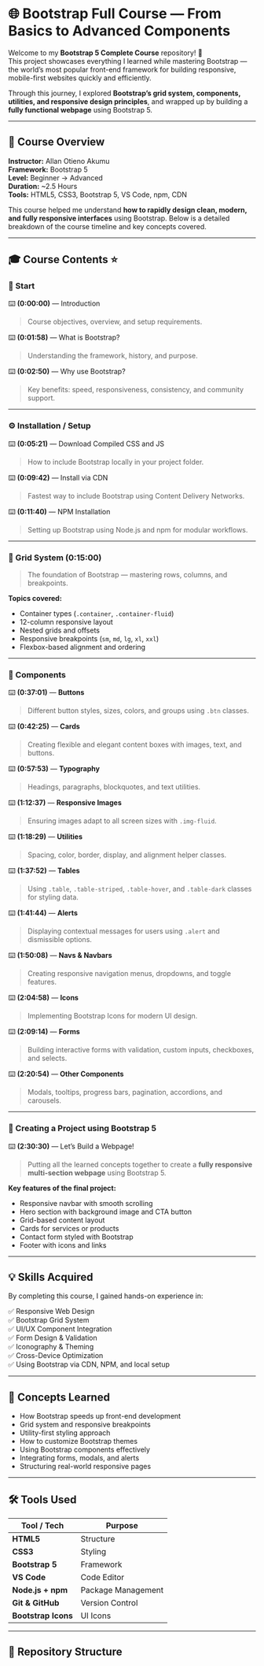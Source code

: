 # 🌐 Bootstrap Full Course — From Basics to Advanced Components

Welcome to my **Bootstrap 5 Complete Course** repository! 🎉  
This project showcases everything I learned while mastering Bootstrap — the world’s most popular front-end framework for building responsive, mobile-first websites quickly and efficiently.

Through this journey, I explored **Bootstrap’s grid system, components, utilities, and responsive design principles**, and wrapped up by building a **fully functional webpage** using Bootstrap 5.

---

## 📘 Course Overview

**Instructor:**  Allan Otieno Akumu  
**Framework:** Bootstrap 5  
**Level:** Beginner → Advanced  
**Duration:** ~2.5 Hours  
**Tools:** HTML5, CSS3, Bootstrap 5, VS Code, npm, CDN  

This course helped me understand **how to rapidly design clean, modern, and fully responsive interfaces** using Bootstrap. Below is a detailed breakdown of the course timeline and key concepts covered.

---

## 🎓 Course Contents ⭐️

### 🏁 Start

⌨️ **(0:00:00)** — Introduction  
> Course objectives, overview, and setup requirements.

⌨️ **(0:01:58)** — What is Bootstrap?  
> Understanding the framework, history, and purpose.

⌨️ **(0:02:50)** — Why use Bootstrap?  
> Key benefits: speed, responsiveness, consistency, and community support.

---

### ⚙️ Installation / Setup

⌨️ **(0:05:21)** — Download Compiled CSS and JS  
> How to include Bootstrap locally in your project folder.

⌨️ **(0:09:42)** — Install via CDN  
> Fastest way to include Bootstrap using Content Delivery Networks.

⌨️ **(0:11:40)** — NPM Installation  
> Setting up Bootstrap using Node.js and npm for modular workflows.

---

### 🧱 Grid System (0:15:00)

> The foundation of Bootstrap — mastering rows, columns, and breakpoints.

**Topics covered:**
- Container types (`.container`, `.container-fluid`)
- 12-column responsive layout
- Nested grids and offsets
- Responsive breakpoints (`sm`, `md`, `lg`, `xl`, `xxl`)
- Flexbox-based alignment and ordering

---

### 🧩 Components

⌨️ **(0:37:01)** — **Buttons**  
> Different button styles, sizes, colors, and groups using `.btn` classes.

⌨️ **(0:42:25)** — **Cards**  
> Creating flexible and elegant content boxes with images, text, and buttons.

⌨️ **(0:57:53)** — **Typography**  
> Headings, paragraphs, blockquotes, and text utilities.

⌨️ **(1:12:37)** — **Responsive Images**  
> Ensuring images adapt to all screen sizes with `.img-fluid`.

⌨️ **(1:18:29)** — **Utilities**  
> Spacing, color, border, display, and alignment helper classes.

⌨️ **(1:37:52)** — **Tables**  
> Using `.table`, `.table-striped`, `.table-hover`, and `.table-dark` classes for styling data.

⌨️ **(1:41:44)** — **Alerts**  
> Displaying contextual messages for users using `.alert` and dismissible options.

⌨️ **(1:50:08)** — **Navs & Navbars**  
> Creating responsive navigation menus, dropdowns, and toggle features.

⌨️ **(2:04:58)** — **Icons**  
> Implementing Bootstrap Icons for modern UI design.

⌨️ **(2:09:14)** — **Forms**  
> Building interactive forms with validation, custom inputs, checkboxes, and selects.

⌨️ **(2:20:54)** — **Other Components**  
> Modals, tooltips, progress bars, pagination, accordions, and carousels.

---

### 🚀 Creating a Project using Bootstrap 5

⌨️ **(2:30:30)** — Let’s Build a Webpage!  
> Putting all the learned concepts together to create a **fully responsive multi-section webpage** using Bootstrap 5.

**Key features of the final project:**
- Responsive navbar with smooth scrolling  
- Hero section with background image and CTA button  
- Grid-based content layout  
- Cards for services or products  
- Contact form styled with Bootstrap  
- Footer with icons and links  

---

## 💡 Skills Acquired

By completing this course, I gained hands-on experience in:

✅ Responsive Web Design  
✅ Bootstrap Grid System  
✅ UI/UX Component Integration  
✅ Form Design & Validation  
✅ Iconography & Theming  
✅ Cross-Device Optimization  
✅ Using Bootstrap via CDN, NPM, and local setup  

---

## 🧠 Concepts Learned

- How Bootstrap speeds up front-end development  
- Grid system and responsive breakpoints  
- Utility-first styling approach  
- How to customize Bootstrap themes  
- Using Bootstrap components effectively  
- Integrating forms, modals, and alerts  
- Structuring real-world responsive pages  

---

## 🛠️ Tools Used

| Tool / Tech | Purpose |
|--------------|----------|
| **HTML5** | Structure |
| **CSS3** | Styling |
| **Bootstrap 5** | Framework |
| **VS Code** | Code Editor |
| **Node.js + npm** | Package Management |
| **Git & GitHub** | Version Control |
| **Bootstrap Icons** | UI Icons |

---

## 🧩 Repository Structure

